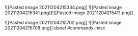 ![[Pasted image 20211204215334.png]]
![[Pasted image 20211204215341.png]]![[Pasted image 20211204215411.png]]

![[Pasted image 20211204215702.png]]
![[Pasted image 20211204215708.png]]
done!
#commands-misc 